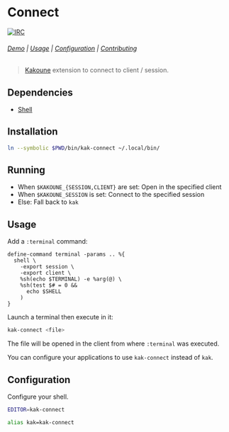 # Connect

[![IRC][IRC Badge]][IRC]

###### [Demo] | [Usage](#usage) | [Configuration](#configuration) | [Contributing](CONTRIBUTING)

> [Kakoune] extension to connect to client / session.

## Dependencies

- [Shell]

## Installation

``` sh
ln --symbolic $PWD/bin/kak-connect ~/.local/bin/
```

## Running

- When `$KAKOUNE_{SESSION,CLIENT}` are set: Open in the specified client
- When `$KAKOUNE_SESSION` is set: Connect to the specified session
- Else: Fall back to `kak`

## Usage

Add a `:terminal` command:

``` kak
define-command terminal -params .. %{
  shell \
    -export session \
    -export client \
    %sh(echo $TERMINAL) -e %arg(@) \
    %sh(test $# = 0 &&
      echo $SHELL
    )
}
```

Launch a terminal then execute in it:

``` sh
kak-connect <file>
```

The file will be opened in the client from where `:terminal` was executed.

You can configure your applications to use `kak-connect` instead of `kak`.

## Configuration

Configure your shell.

``` sh
EDITOR=kak-connect
```

``` sh
alias kak=kak-connect
```

[Kakoune]: http://kakoune.org
[IRC]: https://webchat.freenode.net?channels=kakoune
[IRC Badge]: https://img.shields.io/badge/IRC-%23kakoune-blue.svg
[Demo]: https://youtu.be/v_Ffno9wiJ4
[Shell]: https://github.com/alexherbo2/shell.kak
